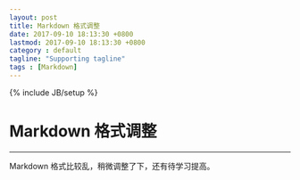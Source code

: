 ```yaml
---
layout: post
title: Markdown 格式调整
date: 2017-09-10 18:13:30 +0800
lastmod: 2017-09-10 18:13:30 +0800
category : default
tagline: "Supporting tagline"
tags : [Markdown]
---
```

{% include JB/setup %}
# Markdown 格式调整
---
Markdown 格式比较乱，稍微调整了下，还有待学习提高。
